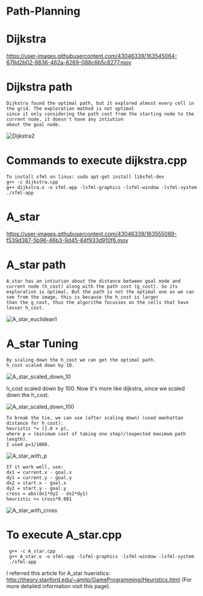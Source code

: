 # Path-Planning

  # Dijkstra
  https://user-images.githubusercontent.com/43046339/163545064-679d2b02-8836-462a-8269-088c6b5c8277.mov
  
  # Dijkstra path
    Dijkstra found the optimal path, but it explored almost every cell in the grid. The exploration mathod is not optimal 
    since it only considering the path cost from the starting node to the current node, it doesn't have any intiution 
    about the goal node.
  ![Dijkstra2](https://user-images.githubusercontent.com/43046339/163548183-be2d50b3-c058-464b-8df7-dca0c1465f75.png)
  
  # Commands to execute dijkstra.cpp
    To install sfml on linux: sudo apt-get install libsfml-dev
    g++ -c dijkstra.cpp
    g++ dijkstra.o -o sfml-app -lsfml-graphics -lsfml-window -lsfml-system
    ./sfml-app
  
  # A_star
  https://user-images.githubusercontent.com/43046339/163555089-f539d387-5b96-46b3-9d45-64f933d910f6.mov
  
  
  # A_star path
    A_star has an intiution about the distance between goal node and current node (h_cost) along with the path cost (g_cost). So its
    exploration is optimal. But the path is not the optimal one as we can see from the image, this is because the h_cost is larger
    than the g_cost, thus the algorithm focusses on the cells that have lesser h_cost.
  ![A_star_euclidean1](https://user-images.githubusercontent.com/43046339/163556585-d694609e-33b7-4c2e-836f-7adc17fae57b.png)
  
  # A_star Tuning
    By scaling down the h_cost we can get the optimal path.
    h_cost scaled down by 10.
  ![A_star_scaled_down_10](https://user-images.githubusercontent.com/43046339/163557939-69970cdd-8451-41ad-9f01-05215dbf37e9.png)
  
  h_cost scaled down by 100. Now it's more like dijkstra, since we scaled down the h_cost.
  
  ![A_star_scaled_down_100](https://user-images.githubusercontent.com/43046339/163558141-3a9b3a50-a7fb-4308-827a-379bde5b8626.png)
  
    To break the tie, we can use (after scaling down) (used manhattan distance for h_cost):
    heuristic *= (1.0 + p), 
    where p = (minimum cost of taking one step)/(expected maximum path length).
    I used p=1/1000.
  
  ![A_star_with_p](https://user-images.githubusercontent.com/43046339/163561116-bec860fb-32d3-40c8-a3a0-691f8f5a4a2c.png)
  
    If it work well, use:
    dx1 = current.x - goal.x
    dy1 = current.y - goal.y
    dx2 = start.x - goal.x
    dy2 = start.y - goal.y
    cross = abs(dx1*dy2 - dx2*dy1)
    heuristic += cross*0.001
  
  ![A_star_with_cross](https://user-images.githubusercontent.com/43046339/163561376-826e644e-36ab-4289-98bc-609c40d1a4ac.png)
  
  # To execute A_star.cpp
     g++ -c A_star.cpp
     g++ A_star.o -o sfml-app -lsfml-graphics -lsfml-window -lsfml-system
     ./sfml-app
  
  I referred this article for A_star hueristics: http://theory.stanford.edu/~amitp/GameProgramming/Heuristics.html 
  (For more detailed information visit this page).
  

  

  
